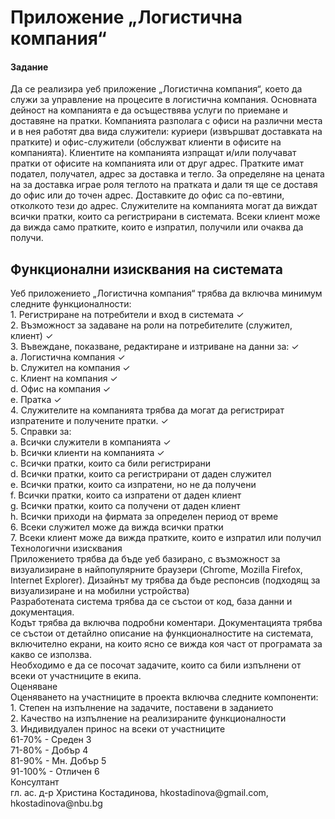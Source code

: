 <H1> Приложение „Логистична компания“</H1>
<h4>Задание</H4>
<p>Да се реализира уеб приложение „Логистична компания“, което да служи за управление на
процесите в логистична компания. Основната дейност на компанията е да осъществява услуги
по приемане и доставяне на пратки. Компанията разполага с офиси на различни места и в нея
работят два вида служители: куриери (извършват доставката на пратките) и офис-служители
(обслужват клиенти в офисите на компанията). Клиентите на компанията изпращат и/или
получават пратки от офисите на компанията или от друг адрес. Пратките имат подател,
получател, адрес за доставка и тегло. За определяне на цената на за доставка играе роля
теглото на пратката и дали тя ще се доставя до офис или до точен адрес. Доставките до офис са
по-евтини, отколкото тези до адрес. Служителите на компанията могат да виждат всички
пратки, които са регистрирани в системата. Всеки клиент може да вижда само пратките, които
е изпратил, получили или очаква да получи. </p>
<h2>Функционални изисквания на системата</h2>

<p>Уеб приложението „Логистична компания“ трябва да включва минимум следните
функционалности: <br>
1. Регистриране на потребители и вход в системата  ✓ <br>
2. Възможност за задаване на роли на потребителите (служител, клиент)  ✓<br>
3. Въвеждане, показване, редактиране и изтриване на данни за: ✓ <br>
a. Логистична компания  ✓ <br>
b. Служител на компания ✓<br>
c. Клиент на компания ✓<br>
d. Офис на компания ✓<br>
e. Пратка ✓<br>
4. Служителите на компанията трябва да могат да регистрират изпратените и получените
пратки. ✓ <br>
5. Справки за: <br>
a. Всички служители в компанията ✓<br>
b. Всички клиенти на компанията ✓<br>
c. Всички пратки, които са били регистрирани <br>
d. Всички пратки, които са регистрирани от даден служител <br>
e. Всички пратки, които са изпратени, но не да получени <br>
f. Всички пратки, които са изпратени от даден клиент <br>
g. Всички пратки, които са получени от даден клиент <br>
h. Всички приходи на фирмата за определен период от време <br>
6. Всеки служител може да вижда всички пратки <br>
7. Всеки клиент може да вижда пратките, които е изпратил или получил 
Технологични изисквания <br>
Приложението трябва да бъде уеб базирано, с възможност за визуализиране в найпопулярните браузери (Chrome, Mozilla Firefox, Internet Explorer). Дизайнът му трябва да бъде
респонсив (подходящ за визуализиране и на мобилни устройства) <br>
Разработената система трябва да се състои от код, база данни и документация.  <br>
Кодът трябва да включва подробни коментари. Документацията трябва се състои от детайлно описание на функционалностите на системата, включително екрани, на които ясно се вижда коя част от програмата за какво се използва. <br>
Необходимо е да се посочат задачите, които са били изпълнени от всеки от участниците в
екипа. <br>
Оценяване <br>
Оценяването на участниците в проекта включва следните компоненти: <br>
1. Степен на изпълнение на задачите, поставени в заданието <br>
2. Качество на изпълнение на реализираните функционалности <br>
3. Индивидуален принос на всеки от участниците <br>
61-70% - Среден 3 <br>
71-80% - Добър 4 <br>
81-90% - Мн. Добър 5 <br>
91-100% - Отличен 6 <br>
Консултант <br>
гл. ас. д-р Христина Костадинова, hkostadinova@gmail.com, hkostadinova@nbu.bg</p>
